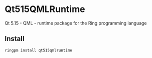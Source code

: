 # Qt515QMLRuntime

Qt 5.15 - QML - runtime package for the Ring programming language

## Install

	ringpm install qt515qmlruntime
